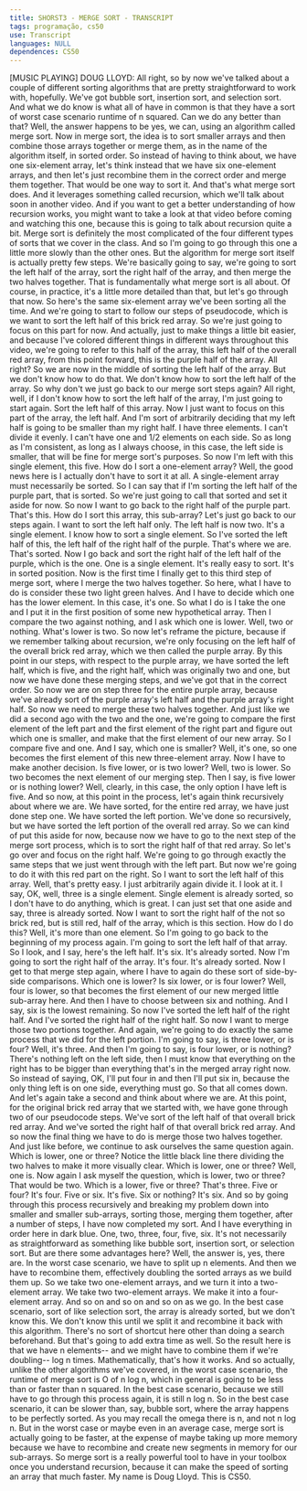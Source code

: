 ```yaml
---
title: SHORST3 - MERGE SORT - TRANSCRIPT
tags: programação, cs50
use: Transcript
languages: NULL
dependences: CS50
---
```


[MUSIC PLAYING] DOUG LLOYD: All right, so by now we've talked about a couple of different sorting algorithms that are pretty straightforward to work with, hopefully. We've got bubble sort, insertion sort, and selection sort. And what we do know is what all of have in common is that they have a sort of worst case scenario runtime of n squared. Can we do any better than that? Well, the answer happens to be yes, we can, using an algorithm called merge sort. Now in merge sort, the idea is to sort smaller arrays and then combine those arrays together or merge them, as in the name of the algorithm itself, in sorted order. So instead of having to think about, we have one six-element array, let's think instead that we have six one-element arrays, and then let's just recombine them in the correct order and merge them together. That would be one way to sort it. And that's what merge sort does. And it leverages something called recursion, which we'll talk about soon in another video. And if you want to get a better understanding of how recursion works, you might want to take a look at that video before coming and watching this one, because this is going to talk about recursion quite a bit. Merge sort is definitely the most complicated of the four different types of sorts that we cover in the class. And so I'm going to go through this one a little more slowly than the other ones. But the algorithm for merge sort itself is actually pretty few steps. We're basically going to say, we're going to sort the left half of the array, sort the right half of the array, and then merge the two halves together. That is fundamentally what merge sort is all about. Of course, in practice, it's a little more detailed than that, but let's go through that now. So here's the same six-element array we've been sorting all the time. And we're going to start to follow our steps of pseudocode, which is we want to sort the left half of this brick red array. So we're just going to focus on this part for now. And actually, just to make things a little bit easier, and because I've colored different things in different ways throughout this video, we're going to refer to this half of the array, this left half of the overall red array, from this point forward, this is the purple half of the array. All right? So we are now in the middle of sorting the left half of the array. But we don't know how to do that. We don't know how to sort the left half of the array. So why don't we just go back to our merge sort steps again? All right, well, if I don't know how to sort the left half of the array, I'm just going to start again. Sort the left half of this array. Now I just want to focus on this part of the array, the left half. And I'm sort of arbitrarily deciding that my left half is going to be smaller than my right half. I have three elements. I can't divide it evenly. I can't have one and 1/2 elements on each side. So as long as I'm consistent, as long as I always choose, in this case, the left side is smaller, that will be fine for merge sort's purposes. So now I'm left with this single element, this five. How do I sort a one-element array? Well, the good news here is I actually don't have to sort it at all. A single-element array must necessarily be sorted. So I can say that if I'm sorting the left half of the purple part, that is sorted. So we're just going to call that sorted and set it aside for now. So now I want to go back to the right half of the purple part. That's this. How do I sort this array, this sub-array? Let's just go back to our steps again. I want to sort the left half only. The left half is now two. It's a single element. I know how to sort a single element. So I've sorted the left half of this, the left half of the right half of the purple. That's where we are. That's sorted. Now I go back and sort the right half of the left half of the purple, which is the one. One is a single element. It's really easy to sort. It's in sorted position. Now is the first time I finally get to this third step of merge sort, where I merge the two halves together. So here, what I have to do is consider these two light green halves. And I have to decide which one has the lower element. In this case, it's one. So what I do is I take the one and I put it in the first position of some new hypothetical array. Then I compare the two against nothing, and I ask which one is lower. Well, two or nothing. What's lower is two. So now let's reframe the picture, because if we remember talking about recursion, we're only focusing on the left half of the overall brick red array, which we then called the purple array. By this point in our steps, with respect to the purple array, we have sorted the left half, which is five, and the right half, which was originally two and one, but now we have done these merging steps, and we've got that in the correct order. So now we are on step three for the entire purple array, because we've already sort of the purple array's left half and the purple array's right half. So now we need to merge these two halves together. And just like we did a second ago with the two and the one, we're going to compare the first element of the left part and the first element of the right part and figure out which one is smaller, and make that the first element of our new array. So I compare five and one. And I say, which one is smaller? Well, it's one, so one becomes the first element of this new three-element array. Now I have to make another decision. Is five lower, or is two lower? Well, two is lower. So two becomes the next element of our merging step. Then I say, is five lower or is nothing lower? Well, clearly, in this case, the only option I have left is five. And so now, at this point in the process, let's again think recursively about where we are. We have sorted, for the entire red array, we have just done step one. We have sorted the left portion. We've done so recursively, but we have sorted the left portion of the overall red array. So we can kind of put this aside for now, because now we have to go to the next step of the merge sort process, which is to sort the right half of that red array. So let's go over and focus on the right half. We're going to go through exactly the same steps that we just went through with the left part. But now we're going to do it with this red part on the right. So I want to sort the left half of this array. Well, that's pretty easy. I just arbitrarily again divide it. I look at it. I say, OK, well, three is a single element. Single element is already sorted, so I don't have to do anything, which is great. I can just set that one aside and say, three is already sorted. Now I want to sort the right half of the not so brick red, but is still red, half of the array, which is this section. How do I do this? Well, it's more than one element. So I'm going to go back to the beginning of my process again. I'm going to sort the left half of that array. So I look, and I say, here's the left half. It's six. It's already sorted. Now I'm going to sort the right half of the array. It's four. It's already sorted. Now I get to that merge step again, where I have to again do these sort of side-by-side comparisons. Which one is lower? Is six lower, or is four lower? Well, four is lower, so that becomes the first element of our new merged little sub-array here. And then I have to choose between six and nothing. And I say, six is the lowest remaining. So now I've sorted the left half of the right half. And I've sorted the right half of the right half. So now I want to merge those two portions together. And again, we're going to do exactly the same process that we did for the left portion. I'm going to say, is three lower, or is four? Well, it's three. And then I'm going to say, is four lower, or is nothing? There's nothing left on the left side, then I must know that everything on the right has to be bigger than everything that's in the merged array right now. So instead of saying, OK, I'll put four in and then I'll put six in, because the only thing left is on one side, everything must go. So that all comes down. And let's again take a second and think about where we are. At this point, for the original brick red array that we started with, we have gone through two of our pseudocode steps. We've sort of the left half of that overall brick red array. And we've sorted the right half of that overall brick red array. And so now the final thing we have to do is merge those two halves together. And just like before, we continue to ask ourselves the same question again. Which is lower, one or three? Notice the little black line there dividing the two halves to make it more visually clear. Which is lower, one or three? Well, one is. Now again I ask myself the question, which is lower, two or three? That would be two. Which is a lower, five or three? That's three. Five or four? It's four. Five or six. It's five. Six or nothing? It's six. And so by going through this process recursively and breaking my problem down into smaller and smaller sub-arrays, sorting those, merging them together, after a number of steps, I have now completed my sort. And I have everything in order here in dark blue. One, two, three, four, five, six. It's not necessarily as straightforward as something like bubble sort, insertion sort, or selection sort. But are there some advantages here? Well, the answer is, yes, there are. In the worst case scenario, we have to split up n elements. And then we have to recombine them, effectively doubling the sorted arrays as we build them up. So we take two one-element arrays, and we turn it into a two-element array. We take two two-element arrays. We make it into a four-element array. And so on and so on and so on as we go. In the best case scenario, sort of like selection sort, the array is already sorted, but we don't know this. We don't know this until we split it and recombine it back with this algorithm. There's no sort of shortcut here other than doing a search beforehand. But that's going to add extra time as well. So the result here is that we have n elements-- and we might have to combine them if we're doubling-- log n times. Mathematically, that's how it works. And so actually, unlike the other algorithms we've covered, in the worst case scenario, the runtime of merge sort is O of n log n, which in general is going to be less than or faster than n squared. In the best case scenario, because we still have to go through this process again, it is still n log n. So in the best case scenario, it can be slower than, say, bubble sort, where the array happens to be perfectly sorted. As you may recall the omega there is n, and not n log n. But in the worst case or maybe even in an average case, merge sort is actually going to be faster, at the expense of maybe taking up more memory because we have to recombine and create new segments in memory for our sub-arrays. So merge sort is a really powerful tool to have in your toolbox once you understand recursion, because it can make the speed of sorting an array that much faster. My name is Doug Lloyd. This is CS50. 